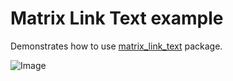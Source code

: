 # Matrix Link Text example

Demonstrates how to use [matrix_link_text](https://pub.dartlang.org/packages/matrix_link_text) package.

![Image](https://raw.githubusercontent.com/aleksanderwozniak/link_text/assets/link_text_demo.png)
